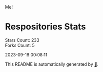 Me!

# Respositories Stats
Stars Count: 233  
Forks Count: 5

2023-09-18 00:08:11  

This README is automatically generated by [🐰](https://github.com/rnitta/rnitta).
